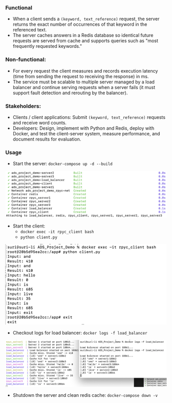 ### Functional
- When a client sends a `(keyword, text_reference)` request, the server returns the exact number of occurrences of that keyword in the referenced text.
- The server caches answers in a Redis database so identical future requests are served from cache and supports queries such as "most frequently requested keywords."

### Non-functional:
- For every request the client measures and records execution latency (time from sending the request to receiving the response) in ms.
- The service must be scalable to multiple server managed by a load balancer and continue serving requests when a server fails (it must support fault detection and rerouting by the balancer).

### Stakeholders:
- Clients / client applications: Submit `(keyword, text_reference)` requests and receive word counts.
- Developers: Design, implement with Python and Redis, deploy with Docker, and test the client-server system, measure performance, and document results for evaluation.


### Usage
- Start the server: `docker-compose up -d --build`

![alt text](image.png)

- Start the client: 
    - `docker exec -it rpyc_client bash`
    - `python client.py`

![alt text](image-1.png)

- Checkout logs for load balancer: `docker logs -f load_balancer`

![alt text](image-2.png)

- Shutdown the server and clean redis cache: `docker-compose down -v`
